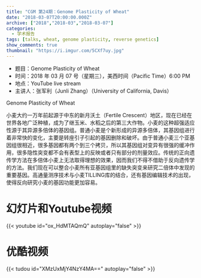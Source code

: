 ```yaml
---
title: "CGM 第24期：Genome Plasticity of Wheat"
date: "2018-03-07T20:00:00.000Z"
archive: ["2018","2018-03","2018-03-07"]
categories:
  - 学术报告
tags: [talks, wheat, genome plasticity, reverse genetics]
show_comments: true
thumbnail: "https://i.imgur.com/5CXf7uy.jpg"
---
```


- 题目：Genome Plasticity of Wheat
- 时间：2018 年 03 月 07 号（星期三），美西时间（Pacific Time）6:00 PM
- 地点：YouTube live stream 
- 主讲人：张军利（Junli Zhang）（University of California, Davis）

Genome Plasticity of Wheat

小麦大约一万年前起源于中东的新月沃土（Fertile Crescent）地区，现在已经在世界各地广泛种植，成为了继玉米、水稻之后的第三大作物。小麦的这种超强适应性源于其异源多倍体的基因组。普通小麦是个新形成的异源多倍体，其基因组进行着非常快的变化，主要是转座引子引起的基因删除和破坏。由于普通小麦三个亚基因组很相近，很多基因都有两个到三个拷贝，所以其基因组对变异有很强的缓冲作用，很多隐性突变都不会有表型上的反映或者只有部分的剂量效应。传统的正向遗传学方法在多倍体小麦上无法取得理想的效果，因而我们不得不借助于反向遗传学的方法。我们现在可以整合小麦所有亚基因组里的缺失突变来研究二倍体中发现的重要基因。高通量测序技术与小麦TILLING库的结合，还有基因编辑技术的出现，使得反向研究小麦的基因功能更加容易。




# 幻灯片和Youtube视频

{{< youtube id="ox_HdMTAQmQ" autoplay="false" >}}


# 优酷视频

{{< tudou id="XMzUxMjY4NzY4MA==" autoplay="false" >}}

